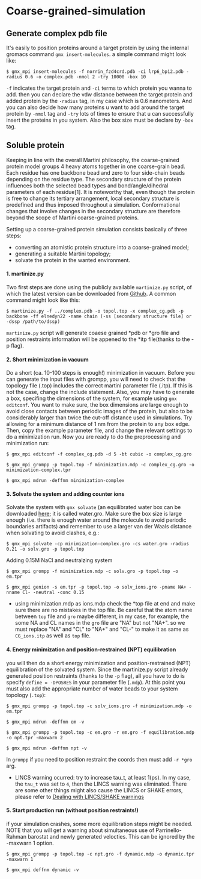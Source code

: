 # Coarse-grained-simulation

## Generate complex pdb file
It's easily to position proteins around a target protein by using the internal gromacs command `gmx insert-molecules`.
a simple command might look like:
```shell
$ gmx_mpi insert-molecules -f norrin_fzd4crd.pdb -ci lrp6_bp12.pdb -radius 0.6 -o complex.pdb -nmol 2 -try 10000 -box 10
```
`-f` indicates the target protein and `-ci` terms to which protein you wanna to add. then you can declare the vdw distance between the target protein and added protein by the `-radius` tag, in my case which is 0.6 nanometers. And you can also decide how many proteins u want to add around the target protein by `-nmol` tag and `-try` lots of times to ensure that u can successfully insert the proteins in you system. Also the box size must be declare by `-box` tag.

## Soluble protein
Keeping in line with the overall Martini philosophy, the coarse-grained protein model groups 4 heavy atoms together in one coarse-grain bead. Each residue has one backbone bead and zero to four side-chain beads depending on the residue type. The secondary structure of the protein influences both the selected bead types and bond/angle/dihedral parameters of each residue[1]. It is noteworthy that, even though the protein is free to change its tertiary arrangement, local secondary structure is predefined and thus imposed throughout a simulation. Conformational changes that involve changes in the secondary structure are therefore beyond the scope of Martini coarse-grained proteins.

Setting up a coarse-grained protein simulation consists basically of three steps:
- converting an atomistic protein structure into a coarse-grained model;
- generating a suitable Martini topology;
- solvate the protein in the wanted environment.

#### 1. martinize.py
Two first steps are done using the publicly available `martinize.py` script, of which the latest version can be downloaded from [Github](http://md.chem.rug.nl/index.php/tools2/proteins-and-bilayers/204-martinize). 
A common command might look like this:
```shell
$ martinize.py -f ../complex.pdb -o topol.top -x complex_cg.pdb -p backbone -ff elnedyn22 -name chain (-ss [secondary structure file] or -dssp /path/to/dssp)
```
`martinize.py` script will generate coaese grained *pdb or *gro file and position restraints information will be appened to the *itp file(thanks to the -p flag).
#### 2. Short minimization in vacuum
Do a short (ca. 10-100 steps is enough!) minimization in vacuum. Before you can generate the input files with grompp, you will need to check that the topology file (.top) includes the correct martini parameter file (.itp). If this is not the case, change the include statement. Also, you may have to generate a box, specifing the dimensions of the system, for example using `gmx editconf`. You want to make sure, the box dimensions are large enough to avoid close contacts between periodic images of the protein, but also to be considerably larger than twice the cut-off distance used in simulations. Try allowing for a minimum distance of 1 nm from the protein to any box edge. Then, copy the example parameter file, and change the relevant settings to do a minimization run. Now you are ready to do the preprocessing and minimization run:
```shell
$ gmx_mpi editconf -f complex_cg.pdb -d 5 -bt cubic -o complex_cg.gro

$ gmx_mpi grompp -p topol.top -f minimization.mdp -c complex_cg.gro -o minimization-complex.tpr

$ gmx_mpi mdrun -deffnm minimization-complex
```
#### 3. Solvate the system and adding counter ions
 Solvate the system with `gmx solvate` (an equilibrated water box can be downloaded [here](http://md.chem.rug.nl/index.php/downloads/example-applications/63-pure-water-solvent); it is called water.gro. Make sure the box size is large enough (i.e. there is enough water around the molecule to avoid periodic boundaries artifacts) and remember to use a larger van der Waals distance when solvating to avoid clashes, e.g.:
 ```shell
 $ gmx_mpi solvate -cp minimization-complex.gro -cs water.gro -radius 0.21 -o solv.gro -p topol.top
 ```
 Adding 0.15M NaCl and neutralzing system 
 ```shell
 $ gmx_mpi grompp -f minimization.mdp -c solv.gro -p topol.top -o em.tpr
 
 $ gmx_mpi genion -s em.tpr -p topol.top -o solv_ions.gro -pname NA+ -nname Cl- -neutral -conc 0.15
 ```
 - using minimization.mdp as ions.mdp
 check the *top file at end and make sure there are no mistakes in the top file.
 Be careful that the atom name between `top` file and `gro` maybe different, in my case, for example, the some NA and CL names in the `gro` file are "NA" but not "NA+". so we must replace "NA" and "CL" to "NA+" and "CL-" to make it as same as `CG_ions.itp` as well as `top` file.
#### 4. Energy minimization and position-restrained (NPT) equilibration
you will then do a short energy minimization and position-restrained (NPT) equilibration of the solvated system. Since the martinize.py script already generated position restraints (thanks to the `-p` flag), all you have to do is specify `define = -DPOSRES` in your parameter file (`.mdp`). At this point you must also add the appropriate number of water beads to your system topology (`.top`):
```shell
$ gmx_mpi grompp -p topol.top -c solv_ions.gro -f minimization.mdp -o em.tpr

$ gmx_mpi mdrun -deffnm em -v

$ gmx_mpi grompp -p topol.top -c em.gro -r em.gro -f equilibration.mdp -o npt.tpr -maxwarn 2

$ gmx_mpi mdrun -deffnm npt -v
```
   In `grompp` if you need to position restraint the coords then must add `-r *gro` arg.
   - LINCS warning ocurred:
     try to increase tau_t, at least 1(ps). In my case, the `tau_t` was set to `4`, then the LINCS warning was eliminated. There are some other things might also cause the LINCS or SHAKE errors, please refer to [Dealing with LINCS/SHAKE warnings](https://www.jianshu.com/p/44b27d310970?utm_campaign=maleskine&utm_content=note&utm_medium=seo_notes&utm_source=recommendation)
    
#### 5. Start production run (without position restraints!)
if your simulation crashes, some more equilibration steps might be needed. NOTE that you will get a warning about simultaneous use of Parrinello-Rahman barostat and newly generated velocties. This can be ignored by the -maxwarn 1 option. 
```shell
$ gmx_mpi grompp -p topol.top -c npt.gro -f dynamic.mdp -o dynamic.tpr -maxwarn 1

$ gmx_mpi deffnm dynamic -v
```
